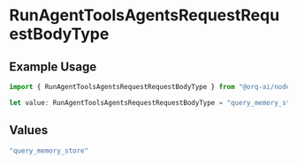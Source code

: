 # RunAgentToolsAgentsRequestRequestBodyType

## Example Usage

```typescript
import { RunAgentToolsAgentsRequestRequestBodyType } from "@orq-ai/node/models/operations";

let value: RunAgentToolsAgentsRequestRequestBodyType = "query_memory_store";
```

## Values

```typescript
"query_memory_store"
```